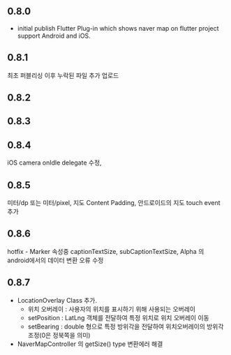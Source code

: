 ## 0.8.0
- initial publish
Flutter Plug-in which shows naver map on flutter project support Android and iOS.


## 0.8.1
최초 퍼블리싱 이후 누락된 파일 추가 업로드

## 0.8.2

## 0.8.3

## 0.8.4
iOS camera onIdle delegate 수정,

## 0.8.5
미터/dp 또는 미터/pixel, 지도 Content Padding, 안드로이드의 지도 touch event 추가

## 0.8.6
hotfix - Marker 속성중 captionTextSize, subCaptionTextSize, Alpha 의 android에서의 데이터 변환 오류 수정

## 0.8.7
- LocationOverlay Class 추가.
    - 위치 오버레이 : 사용자의 위치를 표시하기 위해 사용되는 오버레이
    - setPosition : LatLng 객체를 전달하여 특정 위치로 위치 오버레이 이동
    - setBearing : double 형으로 특정 방위각을 전달하여 위치오버레이의 방위각 조정(0은 정북쪽을 의미)
- NaverMapController 의 getSize() type 변환에러 해결
